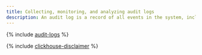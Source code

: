 ```yaml
---
title: Collecting, monitoring, and analyzing audit logs
description: An audit log is a record of all events in the system, including access to it and operations performed. By collecting and verifying audit logs, you can monitor compliance with the established security procedures and standards and identify vulnerabilities in your security mechanisms.
---
```


{% include [audit-logs](../../_includes/security/standard/audit-logs.md) %}

{% include [clickhouse-disclaimer](../../_includes/clickhouse-disclaimer.md) %}